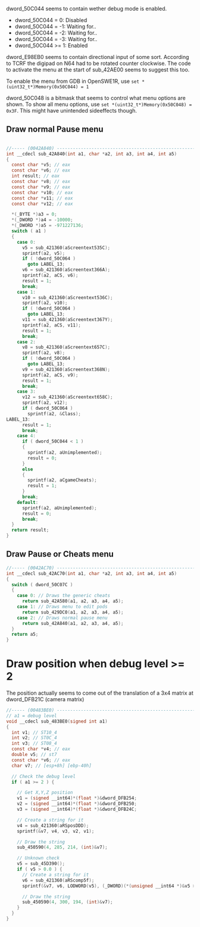 dword_50C044 seems to contain wether debug mode is enabled.
* dword_50C044 = 0: Disabled
* dword_50C044 = -1: Waiting for..
* dword_50C044 = -2: Waiting for..
* dword_50C044 = -3: Waiting for..
* dword_50C044 >= 1: Enabled

dword_E98EB0 seems to contain directional input of some sort. According to TCRF the digipad on N64 had to be rotated counter clockwise. The code to activate the menu at the start of sub_42AE00 seems to suggest this too.

To enable the menu from GDB in OpenSWE1R, use `set *(uint32_t*)Memory(0x50C044) = 1`

dword_50C048 is a bitmask that seems to control what menu options are shown. To show all menu options, use `set *(uint32_t*)Memory(0x50C048) = 0x3F`. This might have unintended sideeffects though.

## Draw normal Pause menu

```C

//----- (0042A840) --------------------------------------------------------
int __cdecl sub_42A840(int a1, char *a2, int a3, int a4, int a5)
{
  const char *v5; // eax
  const char *v6; // eax
  int result; // eax
  const char *v8; // eax
  const char *v9; // eax
  const char *v10; // eax
  const char *v11; // eax
  const char *v12; // eax

  *(_BYTE *)a3 = 0;
  *(_DWORD *)a4 = -10000;
  *(_DWORD *)a5 = -971227136;
  switch ( a1 )
  {
    case 0:
      v5 = sub_421360(aScreentext535C);
      sprintf(a2, v5);
      if ( !dword_50C064 )
        goto LABEL_13;
      v6 = sub_421360(aScreentext366A);
      sprintf(a2, aCS, v6);
      result = 1;
      break;
    case 1:
      v10 = sub_421360(aScreentext536C);
      sprintf(a2, v10);
      if ( !dword_50C064 )
        goto LABEL_13;
      v11 = sub_421360(aScreentext367Y);
      sprintf(a2, aCS, v11);
      result = 1;
      break;
    case 2:
      v8 = sub_421360(aScreentext657C);
      sprintf(a2, v8);
      if ( !dword_50C064 )
        goto LABEL_13;
      v9 = sub_421360(aScreentext368N);
      sprintf(a2, aCS, v9);
      result = 1;
      break;
    case 3:
      v12 = sub_421360(aScreentext658C);
      sprintf(a2, v12);
      if ( dword_50C064 )
        sprintf(a2, &Class);
LABEL_13:
      result = 1;
      break;
    case 4:
      if ( dword_50C044 < 1 )
      {
        sprintf(a2, aUnimplemented);
        result = 0;
      }
      else
      {
        sprintf(a2, aCgameCheats);
        result = 1;
      }
      break;
    default:
      sprintf(a2, aUnimplemented);
      result = 0;
      break;
  }
  return result;
}
```

## Draw Pause or Cheats menu

```C
//----- (0042AC70) --------------------------------------------------------
int __cdecl sub_42AC70(int a1, char *a2, int a3, int a4, int a5)
{
  switch ( dword_50C07C )
  {
    case 0: // Draws the generic cheats
      return sub_42A580(a1, a2, a3, a4, a5);
    case 1: // Draws menu to edit pods
      return sub_429DC0(a1, a2, a3, a4, a5);
    case 2: // Draws normal pause menu
      return sub_42A840(a1, a2, a3, a4, a5);
  }
  return a5;
}
```

# Draw position when debug level >= 2

The position actually seems to come out of the translation of a 3x4 matrix at dword_DFB21C (camera matrix)

```C
//----- (00483BE0) --------------------------------------------------------
// a1 = debug level
void __cdecl sub_483BE0(signed int a1)
{
  int v1; // ST10_4
  int v2; // ST0C_4
  int v3; // ST08_4
  const char *v4; // eax
  double v5; // st7
  const char *v6; // eax
  char v7; // [esp+8h] [ebp-40h]

  // Check the debug level
  if ( a1 >= 2 ) {

    // Get X,Y,Z position
    v1 = (signed __int64)*(float *)&dword_DFB254;
    v2 = (signed __int64)*(float *)&dword_DFB250;
    v3 = (signed __int64)*(float *)&dword_DFB24C;

    // Create a string for it
    v4 = sub_421360(aRSposDDD);
    sprintf(&v7, v4, v3, v2, v1);

    // Draw the string
    sub_450590(4, 285, 214, (int)&v7);

    // Unknown check
    v5 = sub_45D390();
    if ( v5 > 0.0 ) {
      // Create a string for it
      v6 = sub_421360(aRScomp5f);
      sprintf(&v7, v6, LODWORD(v5), (_DWORD)(*(unsigned __int64 *)&v5 >> 32));

      // Draw the string
      sub_450590(4, 300, 194, (int)&v7);
    }
  }
}
```